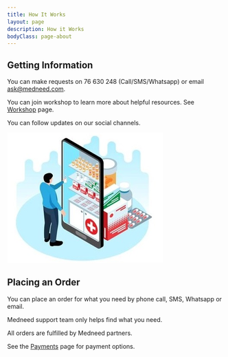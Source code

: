 ```yaml
---
title: How It Works
layout: page
description: How it Works
bodyClass: page-about
---
```


## Getting Information 

You can make requests on 76 630 248 (Call/SMS/Whatsapp) or email ask@medneed.com.

You can join workshop to learn more about helpful resources. See <a href="/services/workshop">Workshop</a> page.

You can follow updates on our social channels. 

![Order on Medneed](/images/illustrations/med-online.jpg)

## Placing an Order

You can place an order for what you need by phone call, SMS, Whatsapp or email.

Medneed support team only helps find what you need.

All orders are fulfilled by Medneed partners. 

See the <a href="/services/payments">Payments</a> page for payment options.